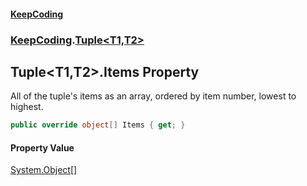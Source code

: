 #### [KeepCoding](index.md 'index')
### [KeepCoding](KeepCoding.md 'KeepCoding').[Tuple&lt;T1,T2&gt;](Tuple.T1.T2..md 'KeepCoding.Tuple&lt;T1,T2&gt;')
## Tuple&lt;T1,T2&gt;.Items Property
All of the tuple's items as an array, ordered by item number, lowest to highest.  
```csharp
public override object[] Items { get; }
```
#### Property Value
[System.Object](https://docs.microsoft.com/en-us/dotnet/api/System.Object 'System.Object')[[]](https://docs.microsoft.com/en-us/dotnet/api/System.Array 'System.Array')
